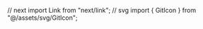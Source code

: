  // next
import Link from "next/link";
// svg
import { GitIcon } from "@/assets/svg/GitIcon";
 
 <span className="git_link">
    <Link
      href="https://github.com/junjimoriyama"
      target="_blank"
      rel="noopener noreferrer"
    >
      <GitIcon />
    </Link>
  </span>
